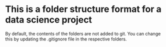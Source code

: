 # This is a folder structure format for a data science project
By default, the contents of the folders are not added to git. You can change this by updating the .gitignore file in the respective folders. 

